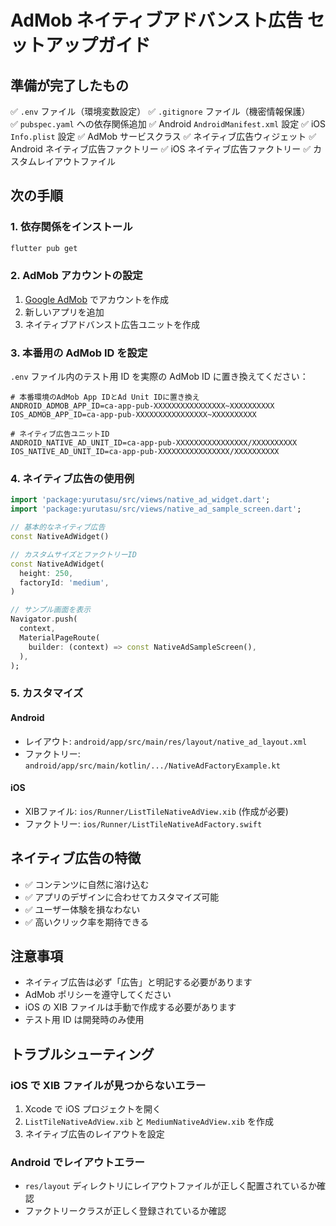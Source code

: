 # AdMob ネイティブアドバンスト広告 セットアップガイド

## 準備が完了したもの

✅ `.env` ファイル（環境変数設定）
✅ `.gitignore` ファイル（機密情報保護）  
✅ `pubspec.yaml` への依存関係追加
✅ Android `AndroidManifest.xml` 設定
✅ iOS `Info.plist` 設定
✅ AdMob サービスクラス
✅ ネイティブ広告ウィジェット
✅ Android ネイティブ広告ファクトリー
✅ iOS ネイティブ広告ファクトリー
✅ カスタムレイアウトファイル

## 次の手順

### 1. 依存関係をインストール
```bash
flutter pub get
```

### 2. AdMob アカウントの設定

1. [Google AdMob](https://admob.google.com/) でアカウントを作成
2. 新しいアプリを追加
3. ネイティブアドバンスト広告ユニットを作成

### 3. 本番用の AdMob ID を設定

`.env` ファイル内のテスト用 ID を実際の AdMob ID に置き換えてください：

```env
# 本番環境のAdMob App IDとAd Unit IDに置き換え
ANDROID_ADMOB_APP_ID=ca-app-pub-XXXXXXXXXXXXXXXX~XXXXXXXXXX
IOS_ADMOB_APP_ID=ca-app-pub-XXXXXXXXXXXXXXXX~XXXXXXXXXX

# ネイティブ広告ユニットID
ANDROID_NATIVE_AD_UNIT_ID=ca-app-pub-XXXXXXXXXXXXXXXX/XXXXXXXXXX
IOS_NATIVE_AD_UNIT_ID=ca-app-pub-XXXXXXXXXXXXXXXX/XXXXXXXXXX
```

### 4. ネイティブ広告の使用例

```dart
import 'package:yurutasu/src/views/native_ad_widget.dart';
import 'package:yurutasu/src/views/native_ad_sample_screen.dart';

// 基本的なネイティブ広告
const NativeAdWidget()

// カスタムサイズとファクトリーID
const NativeAdWidget(
  height: 250,
  factoryId: 'medium',
)

// サンプル画面を表示
Navigator.push(
  context,
  MaterialPageRoute(
    builder: (context) => const NativeAdSampleScreen(),
  ),
);
```

### 5. カスタマイズ

#### Android
- レイアウト: `android/app/src/main/res/layout/native_ad_layout.xml`
- ファクトリー: `android/app/src/main/kotlin/.../NativeAdFactoryExample.kt`

#### iOS  
- XIBファイル: `ios/Runner/ListTileNativeAdView.xib` (作成が必要)
- ファクトリー: `ios/Runner/ListTileNativeAdFactory.swift`

## ネイティブ広告の特徴

- ✅ コンテンツに自然に溶け込む
- ✅ アプリのデザインに合わせてカスタマイズ可能
- ✅ ユーザー体験を損なわない
- ✅ 高いクリック率を期待できる

## 注意事項

- ネイティブ広告は必ず「広告」と明記する必要があります
- AdMob ポリシーを遵守してください
- iOS の XIB ファイルは手動で作成する必要があります
- テスト用 ID は開発時のみ使用

## トラブルシューティング

### iOS で XIB ファイルが見つからないエラー
1. Xcode で iOS プロジェクトを開く
2. `ListTileNativeAdView.xib` と `MediumNativeAdView.xib` を作成
3. ネイティブ広告のレイアウトを設定

### Android でレイアウトエラー
- `res/layout` ディレクトリにレイアウトファイルが正しく配置されているか確認
- ファクトリークラスが正しく登録されているか確認
